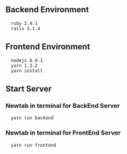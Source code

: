 ## Backend Environment

```
  ruby 2.4.1
  rails 5.1.4
```

## Frontend Environment

```
  nodejs 8.9.1
  yarn 1.3.2
  yarn install
```

## Start Server
### Newtab in terminal for BackEnd Server
```
  yarn run backend

```

### Newtab in terminal for FrontEnd Server
```
  yarn run frontend

```